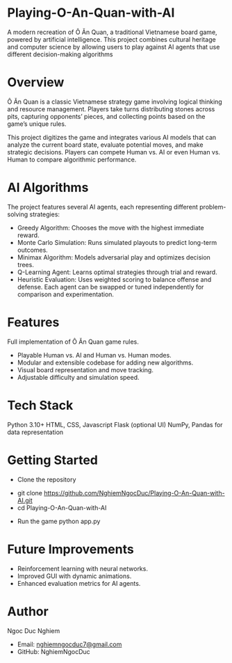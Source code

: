 # Playing-O-An-Quan-with-AI
A modern recreation of Ô Ăn Quan, a traditional Vietnamese board game, powered by artificial intelligence. This project combines cultural heritage and computer science by allowing users to play against AI agents that use different decision-making algorithms

# Overview
Ô Ăn Quan is a classic Vietnamese strategy game involving logical thinking and resource management. Players take turns distributing stones across pits, capturing opponents’ pieces, and collecting points based on the game’s unique rules.

This project digitizes the game and integrates various AI models that can analyze the current board state, evaluate potential moves, and make strategic decisions. Players can compete Human vs. AI or even Human vs. Human to compare algorithmic performance.

# AI Algorithms
The project features several AI agents, each representing different problem-solving strategies:
- Greedy Algorithm: Chooses the move with the highest immediate reward.
- Monte Carlo Simulation: Runs simulated playouts to predict long-term outcomes.
- Minimax Algorithm: Models adversarial play and optimizes decision trees.
- Q-Learning Agent: Learns optimal strategies through trial and reward.
- Heuristic Evaluation: Uses weighted scoring to balance offense and defense.
Each agent can be swapped or tuned independently for comparison and experimentation.

# Features
Full implementation of Ô Ăn Quan game rules.
- Playable Human vs. AI and Human vs. Human modes.
- Modular and extensible codebase for adding new algorithms.
- Visual board representation and move tracking.
- Adjustable difficulty and simulation speed.

# Tech Stack
Python 3.10+
HTML, CSS, Javascript
Flask (optional UI)
NumPy, Pandas for data representation

# Getting Started
- Clone the repository
+ git clone https://github.com/NghiemNgocDuc/Playing-O-An-Quan-with-AI.git
+ cd Playing-O-An-Quan-with-AI
- Run the game
  python app.py

# Future Improvements
- Reinforcement learning with neural networks.
- Improved GUI with dynamic animations.
- Enhanced evaluation metrics for AI agents.

# Author
Ngoc Duc Nghiem
- Email: nghiemngocduc7@gmail.com
- GitHub: NghiemNgocDuc

